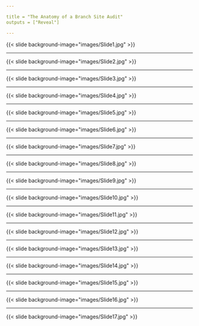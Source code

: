 ```yaml
---

title = "The Anatomy of a Branch Site Audit"
outputs = ["Reveal"]

---
```


{{< slide background-image="images/Slide1.jpg" >}}

---

{{< slide background-image="images/Slide2.jpg" >}}

---

{{< slide background-image="images/Slide3.jpg" >}}

---

{{< slide background-image="images/Slide4.jpg" >}}

---

{{< slide background-image="images/Slide5.jpg" >}}

---

{{< slide background-image="images/Slide6.jpg" >}}

---

{{< slide background-image="images/Slide7.jpg" >}}

---

{{< slide background-image="images/Slide8.jpg" >}}

---

{{< slide background-image="images/Slide9.jpg" >}}

---

{{< slide background-image="images/Slide10.jpg" >}}

---

{{< slide background-image="images/Slide11.jpg" >}}

---

{{< slide background-image="images/Slide12.jpg" >}}

---

{{< slide background-image="images/Slide13.jpg" >}}

---

{{< slide background-image="images/Slide14.jpg" >}}

---

{{< slide background-image="images/Slide15.jpg" >}}

---

{{< slide background-image="images/Slide16.jpg" >}}

---

{{< slide background-image="images/Slide17.jpg" >}}
